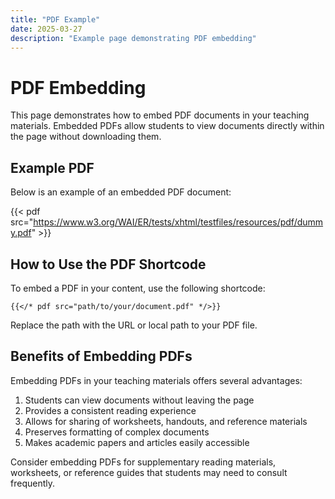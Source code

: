 ```yaml
---
title: "PDF Example"
date: 2025-03-27
description: "Example page demonstrating PDF embedding"
---
```


# PDF Embedding

This page demonstrates how to embed PDF documents in your teaching materials. Embedded PDFs allow students to view documents directly within the page without downloading them.

## Example PDF

Below is an example of an embedded PDF document:

{{< pdf src="https://www.w3.org/WAI/ER/tests/xhtml/testfiles/resources/pdf/dummy.pdf" >}}

## How to Use the PDF Shortcode

To embed a PDF in your content, use the following shortcode:

```
{{</* pdf src="path/to/your/document.pdf" */>}}
```

Replace the path with the URL or local path to your PDF file.

## Benefits of Embedding PDFs

Embedding PDFs in your teaching materials offers several advantages:

1. Students can view documents without leaving the page
2. Provides a consistent reading experience
3. Allows for sharing of worksheets, handouts, and reference materials
4. Preserves formatting of complex documents
5. Makes academic papers and articles easily accessible

Consider embedding PDFs for supplementary reading materials, worksheets, or reference guides that students may need to consult frequently.
